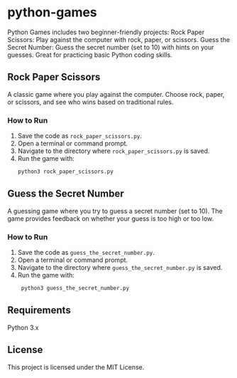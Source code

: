 # python-games
Python Games includes two beginner-friendly projects:  Rock Paper Scissors: Play against the computer with rock, paper, or scissors. Guess the Secret Number: Guess the secret number (set to 10) with hints on your guesses. Great for practicing basic Python coding skills.

## Rock Paper Scissors

A classic game where you play against the computer. Choose rock, paper, or scissors, and see who wins based on traditional rules.

### How to Run

1. Save the code as `rock_paper_scissors.py`.
2. Open a terminal or command prompt.
3. Navigate to the directory where `rock_paper_scissors.py` is saved.
4. Run the game with:
   ```bash
   python3 rock_paper_scissors.py

## Guess the Secret Number
A guessing game where you try to guess a secret number (set to 10). The game provides feedback on whether your guess is too high or too low.

### How to Run
1. Save the code as `guess_the_secret_number.py`.
2. Open a terminal or command prompt.
3. Navigate to the directory where `guess_the_secret_number.py` is saved.
4. Run the game with:
   ```bash
    python3 guess_the_secret_number.py

## Requirements
Python 3.x

## License
This project is licensed under the MIT License.

